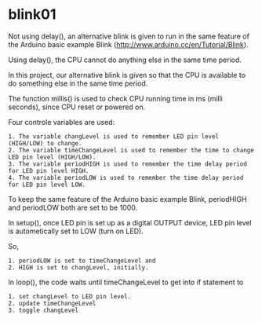 # blink01
Not using delay(), an alternative blink is given to run in the same feature of the Arduino basic example Blink  (http://www.arduino.cc/en/Tutorial/Blink).


Using delay(), the CPU cannot do anything else in the same time period.

In this project, our alternative blink is given so that the CPU is available to do something else in the same time period. 


The function millis() is used to check CPU running time in ms (milli seconds), since CPU reset or powered on.


Four controle variables are used:

    1. The variable changLevel is used to remember LED pin level (HIGH/LOW) to change.
    2. The variable timeChangeLevel is used to remember the time to change LED pin level (HIGH/LOW).
    3. The variable periodHIGH is used to remember the time delay period for LED pin level HIGH.
    4. The variable periodLOW is used to remember the time delay period for LED pin level LOW.


To keep the same feature of the Arduino basic example Blink, periodHIGH and periodLOW both are set to be 1000.


In setup(), once LED pin is set up as a digital OUTPUT device, LED pin level is autometically set to LOW (turn on LED).

So, 

    1. periodLOW is set to timeChangeLevel and
    2. HIGH is set to changLevel, initially. 


In loop(), the code waits until timeChangeLevel to get into if statement to

    1. set changLevel to LED pin level.
    2. update timeChangeLevel
    3. toggle changLevel
